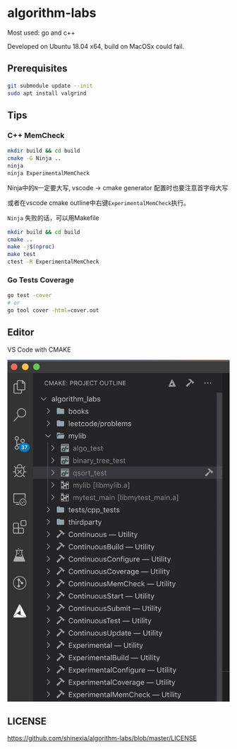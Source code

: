 # algorithm-labs

Most used: go and c++

Developed on Ubuntu 18.04 x64, build on MacOSx could fail.

## Prerequisites

```bash
git submodule update --init
sudo apt install valgrind
```

## Tips

### C++ MemCheck

```bash
mkdir build && cd build
cmake -G Ninja ..
ninja
ninja ExperimentalMemCheck
```

Ninja中的`N`一定要大写, vscode -> cmake generator 配置时也要注意首字母大写

或者在vscode cmake outline中右键`ExperimentalMemCheck`执行。

`Ninja` 失败的话，可以用Makefile

```bash
mkdir build && cd build
cmake ..
make -j$(nproc)
make test
ctest -R ExperimentalMemCheck
```

### Go Tests Coverage

```bash
go test -cover
# or
go tool cover -html=cover.out
```

## Editor

VS Code with CMAKE

![vscode-cmake](docs/screenshot.png)

## LICENSE

<https://github.com/shinexia/algorithm-labs/blob/master/LICENSE>
